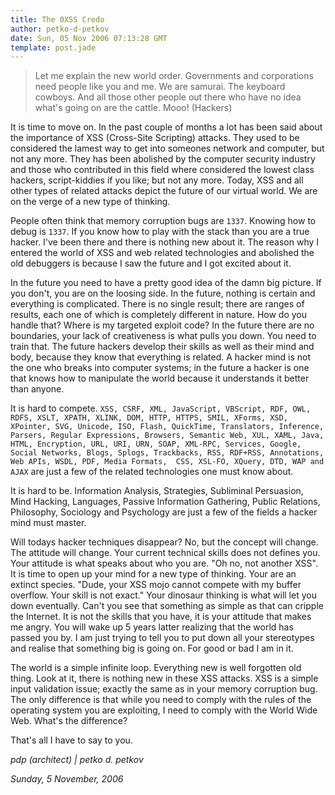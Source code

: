 ```yaml
---
title: The 0XSS Credo
author: petko-d-petkov
date: Sun, 05 Nov 2006 07:13:28 GMT
template: post.jade
---
```


> Let me explain the new world order. Governments and corporations need people like you and me. We are samurai. The keyboard cowboys. And all those other people out there who have no idea what's going on are the cattle. Mooo! (Hackers)

It is time to move on. In the past couple of months a lot has been said about the importance of XSS (Cross-Site Scripting) attacks. They used to be considered the lamest way to get into someones network and computer, but not any more. They has been abolished by the computer security industry and those who contributed in this field where considered the lowest class hackers, script-kiddies if you like; but not any more. Today, XSS and all other types of related attacks depict the future of our virtual world. We are on the verge of a new type of thinking.

People often think that memory corruption bugs are `1337`. Knowing how to debug is `1337`. If you know how to play with the stack than you are a true hacker. I've been there and there is nothing new about it. The reason why I entered the world of XSS and web related technologies and abolished the old debuggers is because I saw the future and I got excited about it.

In the future you need to have a pretty good idea of the damn big picture. If you don't, you are on the loosing side. In the future, nothing is certain and everything is complicated. There is no single result; there are ranges of results, each one of which is completely different in nature. How do you handle that? Where is my targeted exploit code? In the future there are no boundaries, your lack of creativeness is what pulls you down. You need to train that. The future hackers develop their skills as well as their mind and body, because they know that everything is related. A hacker mind is not the one who breaks into computer systems; in the future a hacker is one that knows how to manipulate the world because it understands it better than anyone.

It is hard to compete. `XSS, CSRF, XML, JavaScript, VBScript, RDF, OWL, RDFS, XSLT, XPATH, XLINK, DOM, HTTP, HTTPS, SMIL, XForms, XSD, XPointer, SVG, Unicode, ISO, Flash, QuickTime, Translators, Inference, Parsers, Regular Expressions, Browsers, Semantic Web, XUL, XAML, Java, HTML, Encryption, URL, URI, URN, SOAP, XML-RPC, Services, Google, Social Networks, Blogs, Splogs, Trackbacks, RSS, RDF+RSS, Annotations, Web APIs, WSDL, PDF, Media Formats,  CSS, XSL-FO, XQuery, DTD, WAP and AJAX` are just a few of the related technologies one must know about.

It is hard to be. Information Analysis, Strategies, Subliminal Persuasion, Mind Hacking, Languages, Passive Information Gathering, Public Relations, Philosophy, Sociology and Psychology are just a few of the fields a hacker mind must master.

Will todays hacker techniques disappear? No, but the concept will change. The attitude will change. Your current technical skills does not defines you. Your attitude is what speaks about who you are. "Oh no, not another XSS". It is time to open up your mind for a new type of thinking. Your are an extinct species. "Dude, your XSS mojo cannot compete with my buffer overflow. Your skill is not exact." Your dinosaur thinking is what will let you down eventually. Can't you see that something as simple as that can cripple the Internet. It is not the skills that you have, it is your attitude that makes me angry. You will wake up 5 years latter realizing that the world has passed you by. I am just trying to tell you to put down all your stereotypes and realise that something big is going on. For good or bad I am in it.

The world is a simple infinite loop. Everything new is well forgotten old thing. Look at it, there is nothing new in these XSS attacks. XSS is a simple input validation issue; exactly the same as in your memory corruption bug. The only difference is that while you need to comply with the rules of the operating system you are exploiting, I need to comply with the World Wide Web. What's the difference?

That's all I have to say to you.

_pdp (architect) | petko d. petkov_

_Sunday, 5 November, 2006_
